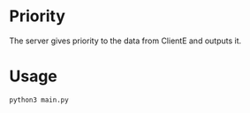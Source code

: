 # Priority 

The server gives priority to the data from ClientE and outputs it.

# Usage
```bash
python3 main.py
```


